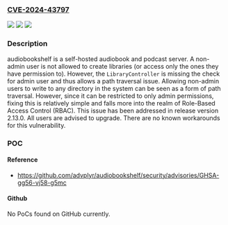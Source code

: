 ### [CVE-2024-43797](https://cve.mitre.org/cgi-bin/cvename.cgi?name=CVE-2024-43797)
![](https://img.shields.io/static/v1?label=Product&message=audiobookshelf&color=blue)
![](https://img.shields.io/static/v1?label=Version&message=%3D%20%3C%202.13.0%20&color=brighgreen)
![](https://img.shields.io/static/v1?label=Vulnerability&message=CWE-22%3A%20Improper%20Limitation%20of%20a%20Pathname%20to%20a%20Restricted%20Directory%20('Path%20Traversal')&color=brighgreen)

### Description

audiobookshelf is a self-hosted audiobook and podcast server. A non-admin user is not allowed to create libraries (or access only the ones they have permission to). However, the `LibraryController` is missing the check for admin user and thus allows a path traversal issue. Allowing non-admin users to write to any directory in the system can be seen as a form of path traversal. However, since it can be restricted to only admin permissions, fixing this is relatively simple and falls more into the realm of Role-Based Access Control (RBAC). This issue has been addressed in release version 2.13.0. All users are advised to upgrade. There are no known workarounds for this vulnerability.

### POC

#### Reference
- https://github.com/advplyr/audiobookshelf/security/advisories/GHSA-gg56-vj58-g5mc

#### Github
No PoCs found on GitHub currently.

